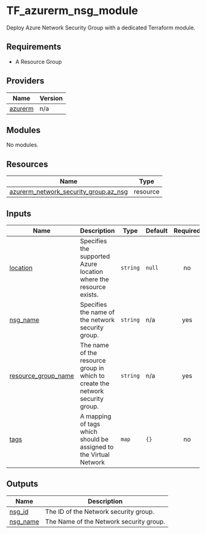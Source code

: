# TF_azurerm_nsg_module

Deploy Azure Network Security Group with a dedicated Terraform module.

## Requirements

* A Resource Group

## Providers

| Name | Version |
|------|---------|
| <a name="provider_azurerm"></a> [azurerm](#provider\_azurerm) | n/a |

## Modules

No modules.

## Resources

| Name | Type |
|------|------|
| [azurerm_network_security_group.az_nsg](https://registry.terraform.io/providers/hashicorp/azurerm/latest/docs/resources/network_security_group) | resource |

## Inputs

| Name | Description | Type | Default | Required |
|------|-------------|------|---------|:--------:|
| <a name="input_location"></a> [location](#input\_location) | Specifies the supported Azure location where the resource exists. | `string` | `null` | no |
| <a name="input_nsg_name"></a> [nsg\_name](#input\_nsg\_name) | Specifies the name of the network security group. | `string` | n/a | yes |
| <a name="input_resource_group_name"></a> [resource\_group\_name](#input\_resource\_group\_name) | The name of the resource group in which to create the network security group. | `string` | n/a | yes |
| <a name="input_tags"></a> [tags](#input\_tags) | A mapping of tags which should be assigned to the Virtual Network | `map` | `{}` | no |

## Outputs

| Name | Description |
|------|-------------|
| <a name="output_nsg_id"></a> [nsg\_id](#output\_nsg\_id) | The ID of the Network security group. |
| <a name="output_nsg_name"></a> [nsg\_name](#output\_nsg\_name) | The Name of the Network security group. |